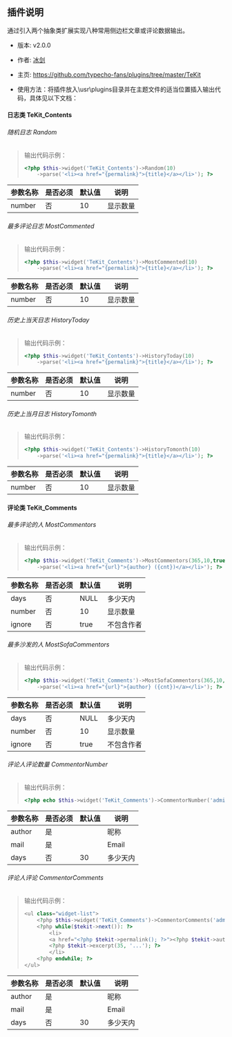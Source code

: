 ## 插件说明 ##

通过引入两个抽象类扩展实现八种常用侧边栏文章或评论数据输出。

 - 版本: v2.0.0
 - 作者: [冰剑](https://github.com/binjoo)
 - 主页: <https://github.com/typecho-fans/plugins/tree/master/TeKit>

- 使用方法：将插件放入\usr\plugins目录并在主题文件的适当位置插入输出代码，具体见以下文档：

#### 日志类 TeKit_Contents

###### 随机日志 Random

> 输出代码示例：
> ```php
> <?php $this->widget('TeKit_Contents')->Random(10)
>     ->parse('<li><a href="{permalink}">{title}</a></li>'); ?>
> ```

|参数名称|是否必须|默认值|说明|
|---|---|---|---|
|number|否|10|显示数量|

###### 最多评论日志 MostCommented

> 输出代码示例：
> ```php
> <?php $this->widget('TeKit_Contents')->MostCommented(10)
>     ->parse('<li><a href="{permalink}">{title}</a></li>'); ?>
> ```

|参数名称|是否必须|默认值|说明|
|---|---|---|---|
|number|否|10|显示数量|

###### 历史上当天日志 HistoryToday

> 输出代码示例：
> ```php
> <?php $this->widget('TeKit_Contents')->HistoryToday(10)
>     ->parse('<li><a href="{permalink}">{title}</a></li>'); ?>
> ```

|参数名称|是否必须|默认值|说明|
|---|---|---|---|
|number|否|10|显示数量|

###### 历史上当月日志 HistoryTomonth

> 输出代码示例：
> ```php
> <?php $this->widget('TeKit_Contents')->HistoryTomonth(10)
>     ->parse('<li><a href="{permalink}">{title}</a></li>'); ?>
> ```

|参数名称|是否必须|默认值|说明|
|---|---|---|---|
|number|否|10|显示数量|

#### 评论类 TeKit_Comments
###### 最多评论的人 MostCommentors

> 输出代码示例：
> ```php
> <?php $this->widget('TeKit_Comments')->MostCommentors(365,10,true)
>     ->parse('<li><a href="{url}">{author} ({cnt})</a></li>'); ?>
> ```

|参数名称|是否必须|默认值|说明|
|---|---|---|---|
|days|否|NULL|多少天内|
|number|否|10|显示数量|
|ignore|否|true|不包含作者|

###### 最多沙发的人 MostSofaCommentors

> 输出代码示例：
> ```php
> <?php $this->widget('TeKit_Comments')->MostSofaCommentors(365,10,true)
>     ->parse('<li><a href="{url}">{author} ({cnt})</a></li>'); ?>
> ```

|参数名称|是否必须|默认值|说明|
|---|---|---|---|
|days|否|NULL|多少天内|
|number|否|10|显示数量|
|ignore|否|true|不包含作者|

###### 评论人评论数量 CommentorNumber

> 输出代码示例：
> ```php
> <?php echo $this->widget('TeKit_Comments')->CommentorNumber('admin','test@test.com',365); ?>
> ```

|参数名称|是否必须|默认值|说明|
|---|---|---|---|
|author|是||昵称|
|mail|是||Email|
|days|否|30|多少天内|

###### 评论人评论 CommentorComments

> 输出代码示例：
> ```php
> <ul class="widget-list">
>     <?php $this->widget('TeKit_Comments')->CommentorComments('admin','test@test.com',365)->to($tekit); ?>
>     <?php while($tekit->next()): ?>
>         <li>
>         <a href="<?php $tekit->permalink(); ?>"><?php $tekit->author(); ?></a>:
>         <?php $tekit->excerpt(35, '...'); ?>
>         </li>
>     <?php endwhile; ?>
> </ul>
> ```

|参数名称|是否必须|默认值|说明|
|---|---|---|---|
|author|是||昵称|
|mail|是||Email|
|days|否|30|多少天内|
